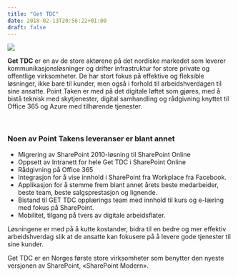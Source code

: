 ```yaml
---
title: "Get TDC"
date: 2018-02-13T20:56:22+01:00
draft: false
---
```


<div class="container">
    <div class="row">
<div class="col-md-12 col-lg-8 mx-auto">

<img class="img-fluid" src="/img/get_tdc.jpg" />
</div>
<p> </p>
<p class="lead"><strong>Get TDC</strong> er en av de store aktørene på det nordiske markedet som leverer kommunikasjonsløsninger og drifter infrastruktur for store private og offentlige virksomheter.  
De har stort fokus på effektive og fleksible løsninger, ikke bare til kunder, men også i forhold til arbeidshverdagen til sine ansatte.  
Point Taken er med på det digitale løftet som gjøres, med å bistå teknisk med skytjenester, digital samhandling og rådgivning knyttet til Office 365 og Azure med tilhørende tjenester. </p>
<br>
<h3>Noen av Point Takens leveranser er blant annet</h3>

<ul>
<li>Migrering av SharePoint 2010-løsning til SharePoint Online </li>
<li>Oppsett av Intranett for hele Get TDC i SharePoint Online</li>
<li>Rådgivning på Office 365 </li>
<li>Integrasjon for å vise innhold i SharePoint fra Workplace fra Facebook. </li>
<li>Applikasjon for å stemme frem blant annet årets beste medarbeider, beste team, beste salgsprestasjon og lignende. </li>
<li>Bistand til GET TDC opplærings team med innhold til kurs og e-læring med fokus på SharePoint.  </li>
<li>Mobilitet, tilgang på tvers av digitale arbeidsflater. </li>
</ul>
<p>Løsningene er med på å kutte kostander, bidra til en bedre og mer effektiv arbeidshverdag slik at de ansatte kan fokusere på å levere gode tjenester til sine kunder.</p>
<p>Get TDC er en Norges første store virksomheter som benytter den nyeste versjonen av SharePoint, «SharePoint Modern».</p>
<br>
</div>
</div>
</div>
  

